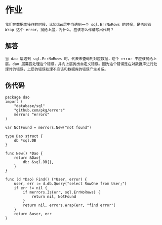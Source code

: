 # 作业

	我们在数据库操作的时候，比如dao层中当遇到一个 sql.ErrNoRows 的时候，是否应该 Wrap 这个 error，抛给上层，为什么，应该怎么作请写出代码？

## 解答

	当 dao 层遇到 sql.ErrNoRows 时，代表未查询到对应数据，这个 error 不应该抛给上层，dao 层需要处理这个错误，并向上层抛出自定义错误。因为这个错误是在对数据库进行处理时的错误，上层的错误处理不应该和数据库的错误产生关系。

## 伪代码

	package dao
	import (
	    "database/sql"
	    "github.com/pkg/errors"
	    merrors "errors"
	)

	var NotFound = merrors.New("not found")

	type Dao struct {
	    db *sql.DB
	}

	func New() *Dao {
	    return &Dao{
		    db: &sql.DB{},
	    }
	}

	func (d *Dao) Find() (*User, error) {
		user, err := d.db.Query("select RowOne from User;")
		if err != nil {
			if merrors.Is(err, sql.ErrNoRows) {
				return nil, NotFound
			}
			return nil, errors.Wrap(err, "find error")
		}
		return &user, err
	}
